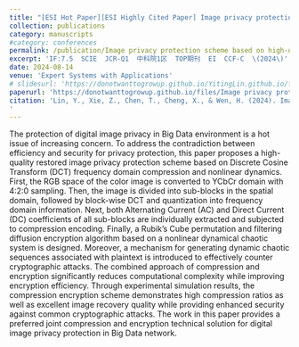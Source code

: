 ```yaml
---
title: "[ESI Hot Paper][ESI Highly Cited Paper] Image privacy protection scheme based on high-quality reconstruction DCT compression and nonlinear dynamics"
collection: publications
category: manuscripts
#category: conferences
permalink: /publication/Image privacy protection scheme based on high-quality reconstruction DCT compression and nonlinear dynamics
excerpt: 'IF:7.5  SCIE  JCR-Q1  中科院1区  TOP期刊  EI  CCF-C  \(2024\)'
date: 2024-08-14
venue: 'Expert Systems with Applications'
# slidesurl: 'https://donotwanttogrowup.github.io/YitingLin.github.io/files/slides1.pdf'
paperurl: 'https://donotwanttogrowup.github.io/files/Image privacy protection scheme based on high-quality reconstruction DCT compression and nonlinear dynamics.pdf'
citation: 'Lin, Y., Xie, Z., Chen, T., Cheng, X., & Wen, H. (2024). Image privacy protection scheme based on high-quality reconstruction DCT compression and nonlinear dynamics. In Expert Systems with Applications (Vol. 257, p. 124891). Elsevier BV. https://doi.org/10.1016/j.eswa.2024.124891
'
---
```


The protection of digital image privacy in Big Data environment is a hot issue of increasing concern. To address the contradiction between efficiency and security for privacy protection, this paper proposes a high-quality restored image privacy protection scheme based on Discrete Cosine Transform (DCT) frequency domain compression and nonlinear dynamics. First, the RGB space of the color image is converted to YCbCr domain with 4:2:0 sampling. Then, the image is divided into sub-blocks in the spatial domain, followed by block-wise DCT and quantization into frequency domain information. Next, both Alternating Current (AC) and Direct Current (DC) coefficients of all sub-blocks are individually extracted and subjected to compression encoding. Finally, a Rubik’s Cube permutation and filtering diffusion encryption algorithm based on a nonlinear dynamical chaotic system is designed. Moreover, a mechanism for generating dynamic chaotic sequences associated with plaintext is introduced to effectively counter cryptographic attacks. The combined approach of compression and encryption significantly reduces computational complexity while improving encryption efficiency. Through experimental simulation results, the compression encryption scheme demonstrates high compression ratios as well as excellent image recovery quality while providing enhanced security against common cryptographic attacks. The work in this paper provides a preferred joint compression and encryption technical solution for digital image privacy protection in Big Data network.
